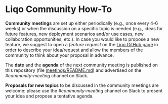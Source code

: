 # Liqo Community How-To

**Community meetings** are set up either periodically (e.g., once every 4-6 weeks) or when the discussion on a specific topic is needed (e.g., ideas for future features, new deployment scenarios and/or use cases, new collaboration opportunities, etc.).
In case you would like to propose a new feature, we suggest to open a _feature request_ on the [Liqo GitHub page](https://github.com/liqotech/liqo/issues) in order to describe your idea/request and allow the members of the community to think about your proposal in advance.

The **date** and the **agenda** of the next community meeting is published on this repository (file [meetings/README.md](meetings/README.md)) and advertised on the _#community-meeting_ channel on Slack.

**Proposals for new topics** to be discussed in the community meetings are welcome: please use the _#community-meeting_ channel on Slack to present your idea and propose a tentative agenda.
